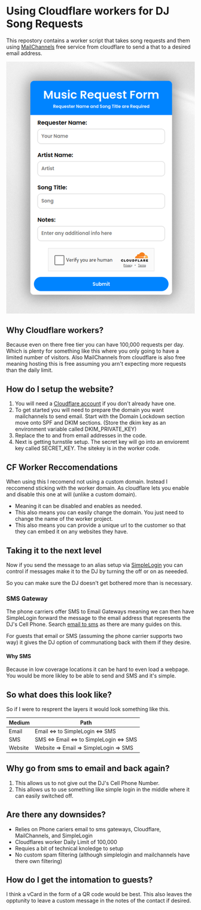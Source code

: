 # Using Cloudflare workers for DJ Song Requests

This repostory contains a worker script that takes song requests and them using [MailChannels](https://support.mailchannels.com/hc/en-us/articles/4565898358413-Sending-Email-from-Cloudflare-Workers-using-MailChannels-Send-API) free service from cloudflare to send a that to a desired email address.

![Example Screenshot](Screenshot.png)

## Why Cloudflare workers?

Because even on there free tier you can have 100,000 requests per day. Which is plenty for something like this where you only going to have a limited number of visitors. Also MailChannels from cloudflare is also free meaning hosting this is free assuming you arn't expecting more requests than the daily limit.


## How do I setup the website?

1. You will need a [Cloudflare account](https://developers.cloudflare.com/learning-paths/get-started/account-setup/create-account/#create-an-account) if you don't already have one.
1. To get started you will need to prepare the domain you want mailchannels to send email. Start with the Domain Lockdown section move onto SPF and DKIM sections. (Store the dkim key as an environment variable called DKIM_PRIVATE_KEY)
2. Replace the to and from email addresses in the code.
3. Next is getting turnstile setup. The secret key will go into an envioremt key called SECRET_KEY. The sitekey is in the worker code.


## CF Worker Reccomendations

When using this I recomend not using a custom domain. Instead I reccomend sticking with the worker domain. As cloudflare lets you enable and disable this one at will (unlike a custom domain). 

* Meaning it can be disabled and enables as needed.
* This also means you can easily change the domain. You just need to change the name of the worker project.
* This also means you can provide a unique url to the customer so that they can embed it on any websites they have.

## Taking it to the next level
Now if you send the message to an alias setup via [SimpleLogin](https://simplelogin.io) you can control if messages make it to the DJ by turning the off or on as neeeded. 

So you can make sure the DJ doesn't get bothered more than is necessary.  

### SMS Gateway

The phone carriers offer SMS to Email Gateways meaning we can then have SimpleLogin forward the message to the email address that represents the DJ's Cell Phone. Search [email to sms](https://duckduckgo.com/?q=email+to+sms) as there are many guides on this.

For guests that email or SMS (assuming the phone carrier supports two way) it gives the DJ option of communationg back with them if they desire.

#### Why SMS

Because in low coverage locations it can be hard to even load a webpage. You would be more likley to be able to send and SMS and it's simple.

## So what does this look like?

So if I were to resprent the layers it would look something like this.


| Medium | Path | 
| -------- | -------- |
| Email     | Email <=> to SimpleLogin <=> SMS     |
| SMS     | SMS <=> Email <=> to SimpleLogin <=> SMS     |
| Website     | Website => Email => SimpleLogin => SMS     |


## Why go from sms to email and back again?

1. This allows us to not give out the DJ's Cell Phone Number.
1. This allows us to use something like simple login in the middle where it can easily switched off.

 
## Are there any downsides?

* Relies on Phone cariers email to sms gateways, Cloudflare, MailChannels, and SimpleLogin
* Cloudflares worker Daily Limit of 100,000
* Requies a bit of technical knoledge to setup
* No custom spam filtering (although simplelogin and mailchannels have there own filtering)

## How do I get the intomation to guests?

I think a vCard in the form of a QR code would be best. This also leaves the opptunity to leave a custom message in the notes of the contact if desired.
